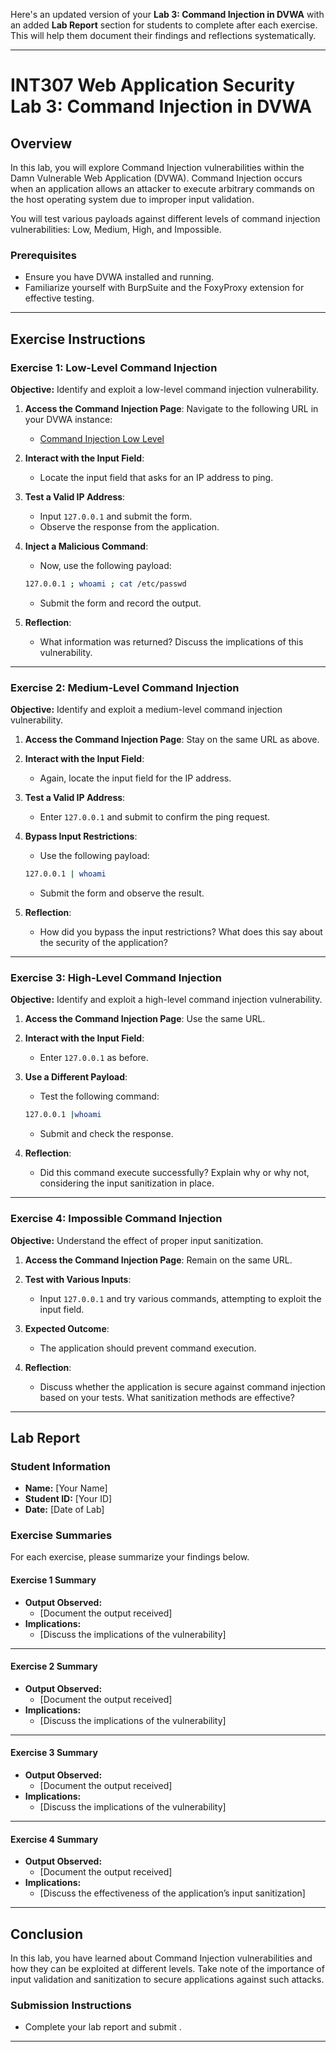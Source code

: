 Here's an updated version of your **Lab 3: Command Injection in DVWA** with an added **Lab Report** section for students to complete after each exercise. This will help them document their findings and reflections systematically.

---

# INT307 Web Application Security  Lab 3: Command Injection in DVWA

## Overview

In this lab, you will explore Command Injection vulnerabilities within the Damn Vulnerable Web Application (DVWA). Command Injection occurs when an application allows an attacker to execute arbitrary commands on the host operating system due to improper input validation.

You will test various payloads against different levels of command injection vulnerabilities: Low, Medium, High, and Impossible.

### Prerequisites

- Ensure you have DVWA installed and running.
- Familiarize yourself with BurpSuite and the FoxyProxy extension for effective testing.

---

## Exercise Instructions

### **Exercise 1: Low-Level Command Injection**

**Objective:** Identify and exploit a low-level command injection vulnerability.

1. **Access the Command Injection Page**: Navigate to the following URL in your DVWA instance:
   - [Command Injection Low Level](http://localhost/DVWA/vulnerabilities/exec/)
   
2. **Interact with the Input Field**:
   - Locate the input field that asks for an IP address to ping.

3. **Test a Valid IP Address**:
   - Input `127.0.0.1` and submit the form.
   - Observe the response from the application.

4. **Inject a Malicious Command**:
   - Now, use the following payload:
   ```bash
   127.0.0.1 ; whoami ; cat /etc/passwd
   ```
   - Submit the form and record the output.

5. **Reflection**:
   - What information was returned? Discuss the implications of this vulnerability.

---

### **Exercise 2: Medium-Level Command Injection**

**Objective:** Identify and exploit a medium-level command injection vulnerability.

1. **Access the Command Injection Page**: Stay on the same URL as above.

2. **Interact with the Input Field**:
   - Again, locate the input field for the IP address.

3. **Test a Valid IP Address**:
   - Enter `127.0.0.1` and submit to confirm the ping request.

4. **Bypass Input Restrictions**:
   - Use the following payload:
   ```bash
   127.0.0.1 | whoami
   ```
   - Submit the form and observe the result.

5. **Reflection**:
   - How did you bypass the input restrictions? What does this say about the security of the application?

---

### **Exercise 3: High-Level Command Injection**

**Objective:** Identify and exploit a high-level command injection vulnerability.

1. **Access the Command Injection Page**: Use the same URL.

2. **Interact with the Input Field**:
   - Enter `127.0.0.1` as before.

3. **Use a Different Payload**:
   - Test the following command:
   ```bash
   127.0.0.1 |whoami
   ```
   - Submit and check the response.

4. **Reflection**:
   - Did this command execute successfully? Explain why or why not, considering the input sanitization in place.

---

### **Exercise 4: Impossible Command Injection**

**Objective:** Understand the effect of proper input sanitization.

1. **Access the Command Injection Page**: Remain on the same URL.

2. **Test with Various Inputs**:
   - Input `127.0.0.1` and try various commands, attempting to exploit the input field.

3. **Expected Outcome**:
   - The application should prevent command execution.

4. **Reflection**:
   - Discuss whether the application is secure against command injection based on your tests. What sanitization methods are effective?

---

## Lab Report

### **Student Information**

- **Name:** [Your Name]  
- **Student ID:** [Your ID]  
- **Date:** [Date of Lab]  

### **Exercise Summaries**

For each exercise, please summarize your findings below.

#### **Exercise 1 Summary**
- **Output Observed:**
  - [Document the output received]
- **Implications:**
  - [Discuss the implications of the vulnerability]

---

#### **Exercise 2 Summary**
- **Output Observed:**
  - [Document the output received]
- **Implications:**
  - [Discuss the implications of the vulnerability]

---

#### **Exercise 3 Summary**
- **Output Observed:**
  - [Document the output received]
- **Implications:**
  - [Discuss the implications of the vulnerability]

---

#### **Exercise 4 Summary**
- **Output Observed:**
  - [Document the output received]
- **Implications:**
  - [Discuss the effectiveness of the application’s input sanitization]

---

## Conclusion

In this lab, you have learned about Command Injection vulnerabilities and how they can be exploited at different levels. Take note of the importance of input validation and sanitization to secure applications against such attacks.

### **Submission Instructions**
- Complete your lab report and submit .

---

